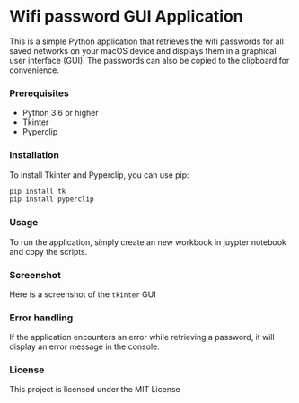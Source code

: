 # Wifi password GUI Application

This is a simple Python application that retrieves the wifi passwords for all saved networks on your macOS device and displays them in a graphical user interface (GUI). The passwords can also be copied to the clipboard for convenience.

### Prerequisites
- Python 3.6 or higher
- Tkinter
- Pyperclip

### Installation
To install Tkinter and Pyperclip, you can use pip:

```bash
pip install tk
pip install pyperclip
```
### Usage
To run the application, simply create an new workbook in juypter notebook and copy the scripts.

### Screenshot
Here is a screenshot of the ```tkinter``` GUI

### Error handling
If the application encounters an error while retrieving a password, it will display an error message in the console.

### License
This project is licensed under the MIT License 






